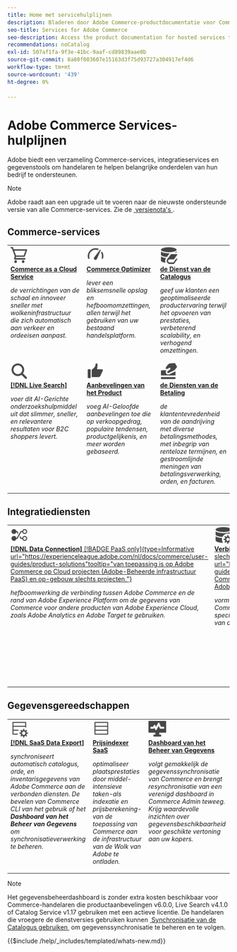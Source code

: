 ```yaml
---
title: Home met servicehulplijnen
description: Bladeren door Adobe Commerce-productdocumentatie voor Commerce SaaS Services
seo-title: Services for Adobe Commerce
seo-description: Access the product documentation for hosted services that help Adobe Commerce merchants support key components of their business.
recommendations: noCatalog
exl-id: 507af1fa-9f3e-41bc-9aaf-cd89839aae0b
source-git-commit: 8a80f803607e15163d3f75d93727a304917ef4d6
workflow-type: tm+mt
source-wordcount: '439'
ht-degree: 0%

---
```


# Adobe Commerce Services-hulplijnen

Adobe biedt een verzameling Commerce-services, integratieservices en gegevenstools om handelaren te helpen belangrijke onderdelen van hun bedrijf te ondersteunen.

>[!NOTE]
>
>Adobe raadt aan een upgrade uit te voeren naar de nieuwste ondersteunde versie van alle Commerce-services. Zie de [&#x200B; versienota&#39;s &#x200B;](release-notes-all.md).

## Commerce-services

<table style="table-layout:fixed">
<tr style="border: 0;">
   <td valign="top">
      <a href="../cloud-service/overview.md">
      <img alt="Wolk" src="../assets/icons/shopping-cart.svg" width="40">
      </a>
      <div>
         <a href="../cloud-service/overview.md">
         <strong> Commerce as a Cloud Service </strong>
         </a>
      </div>
      <p>
         <em> de verrichtingen van de schaal en innoveer sneller met wolkeninfrastructuur die zich automatisch aan verkeer en ordeeisen aanpast.</em>
      </p>
   </td>
   <td valign="top">
      <a href="../optimizer/overview.md">
      <img alt="Optimaliseren" src="../assets/icons/gauge4.svg" width="40">
      </a>
      <div>
         <a href="../optimizer/overview.md">
         <strong> Commerce Optimizer </strong>
         </a>
      </div>
      <p>
         <em> lever een bliksemsnelle opslag en hefboomomzettingen, allen terwijl het gebruiken van uw bestaand handelsplatform.</em>
      </p>
   </td>
   <td valign="top">
      <a href="../catalog-service/overview.md">
      <img alt="Catalogusgegevens voor verbonden services" src="../assets/icons/DataBook.svg" width="40">
      </a>
      <div>
         <a href="../catalog-service/overview.md">
         <strong> de Dienst van de Catalogus </strong>
         </a>
      </div>
      <p>
         <em> geef uw klanten een geoptimaliseerde productervaring terwijl het opvoeren van prestaties, verbeterend scalability, en verhogend omzettingen.</em>
      </p>
   </td>
</tr>
<tr style="border: 0;">
   <td valign="top">
      <a href="../live-search/overview.md">
      <img alt="Zoeken" src="../assets/icons/Magnify.svg" width="40">
      </a>
      <div>
         <a href="../live-search/overview.md">
         <strong>[!DNL Live Search]</strong>
         </a>
      </div>
      <p>
         <em> voer dit AI-Gerichte onderzoekshulpmiddel uit dat slimmer, sneller, en relevantere resultaten voor B2C shoppers levert.</em>
      </p>
   </td>
   <td valign="top">
      <a href="../product-recommendations/overview.md">
      <img alt="ThumbsUp" src="../assets/icons/ThumbUp.svg" width="40">
      </a>
      <div>
         <a href="../product-recommendations/overview.md">
         <strong> Aanbevelingen van het Product </strong>
         </a>
      </div>
      <p>
         <em> voeg AI-Geloofde aanbevelingen toe die op verkoopgedrag, populaire tendensen, productgelijkenis, en meer worden gebaseerd.</em>
      </p>
   </td>
   <td valign="top">
      <a href="../payment-services/guide-overview.md">
      <img alt="Creditcardbetalingen" src="../assets/icons/CreditCard.svg" width="40">
      </a>
      <div>
         <a href="../payment-services/guide-overview.md">
         <strong> de Diensten van de Betaling </strong>
         </a>
      </div>
      <p>
         <em> de klantentevredenheid van de aandrijving met diverse betalingsmethodes, met inbegrip van renteloze termijnen, en gestroomlijnde meningen van betalingsverwerking, orden, en facturen.</em>
      </p>
   </td>
</tr>
</table>

## Integratiediensten

<table style="table-layout:fixed">
<tr style="border: 0;">
   <td valign="top">
      <a href="../data-connection/overview.md">
      <img alt="Gegevens overbrengen naar platform" src="../assets/icons/TransferToPlatform.svg" width="40">
      </a>
      <div>
         <a href="../data-connection/overview.md">
         <strong>[!DNL Data Connection]</strong> [!BADGE PaaS only]{type=Informative url="https://experienceleague.adobe.com/nl/docs/commerce/user-guides/product-solutions"tooltip="van toepassing is op Adobe Commerce op Cloud projecten (Adobe-Beheerde infrastructuur PaaS) en op-gebouw slechts projecten."}
         </a>
      </div>
      <p>
         <em> hefboomwerking de verbinding tussen Adobe Commerce en de rand van Adobe Experience Platform om de gegevens van Commerce voor andere producten van Adobe Experience Cloud, zoals Adobe Analytics en Adobe Target te gebruiken.</em>
      </p>
   </td>
   <td valign="top">
      <a href="../landing/saas.md">
      <img alt="ThumbsUp" src="../assets/icons/DataSetting.svg" width="40">
      </a>
      <div>
          <a href="../landing/saas.md">
         <strong> Verbinding van de Diensten van Commerce </strong> [!BADGE PaaS slechts] {type=Informative url="https://experienceleague.adobe.com/nl/docs/commerce/user-guides/product-solutions"tooltip="van toepassing is op Adobe Commerce op de projecten van de Wolk (de infrastructuur van Adobe-Beheerde PaaS) en op-gebouw slechts projecten."}
         </a>
      </div>
      <p>
         <em> vorm authentificatie om veilige communicatie tussen Adobe Commerce en de verbonden diensten toe te laten. Voor elke milieu, specificeer identiteitskaart van de gegevensruimte voor de opslag van de dienstengegevens van Commerce.</em>
      </p>
   </td>
   <td valign="top">
      <a href="../aem-assets-integration/overview.md">
      <img alt="Zichtbaar" src="../assets/icons/images.svg" width="40">
      </a>
      <div>
          <a href="../aem-assets-integration/overview.md">
         <strong> de integratie van AEM Assets </strong>
         </a>
      </div>
      <p>
         <em> vereenvoudig digitaal activabeheer gebruikend een systeem dat met Adobe Experience Manager voor het beheren van rijke media inhoud integreert.</em>
      </p>
   </td>
</tr>
</table>

## Gegevensgereedschappen

<table style="table-layout:fixed">
<tr style="border: 0;">
   <td valign="top">
       <a href="../data-export/overview.md">
      <img alt="Beheer van SaaS-gegevensuitvoer" src="../assets/icons/FeedManagement.svg" width="40">
      </a>
      <div>
         <a href="../data-export/overview.md">
         <strong>[!DNL SaaS Data Export]</strong>
         </a>
      </div>
      <p>
         <em> synchroniseert automatisch catalogus, orde, en inventarisgegevens van Adobe Commerce aan de verbonden diensten. De bevelen van Commerce CLI van het gebruik of het <strong> Dashboard van het Beheer van Gegevens </strong> om synchronisatieverwerking te beheren.</em>
      </p>
   </td>
   <td valign="top">
      <a href="../price-index/price-indexing.md">
      <img alt="Productprijzen" src="../assets/icons/Feed.svg" width="40">
      </a>
      <div>
          <a href="../price-index/price-indexing.md">
         <strong> Prijsindexer SaaS </strong>
         </a>
      </div>
      <p>
         <em> optimaliseer plaatsprestaties door middel-intensieve taken-als indexatie en prijsberekening-van de toepassing van Commerce aan de infrastructuur van de Wolk van Adobe te ontladen.</em>
      </p>
   </td>
   <td valign="top">
      <a href="https://experienceleague.adobe.com/nl/docs/commerce-admin/systems/data-transfer/data-dashboard" target="_blank">
      <img alt="Gegevenssynchronisatie controleren" src="../assets/icons/Monitoring.svg" width="40">
      </a>
      <div>
          <a href="https://experienceleague.adobe.com/nl/docs/commerce-admin/systems/data-transfer/data-dashboard" target="_blank">
         <strong> Dashboard van het Beheer van Gegevens </strong>
         </a>
      </div>
      <p>
         <em> volgt gemakkelijk de gegevenssynchronisatie van Commerce en brengt resynchronisatie van een verenigd dashboard in Commerce Admin teweeg. Krijg waardevolle inzichten over gegevensbeschikbaarheid voor geschikte vertoning aan uw kopers.</em>
      </p>
   </td>
</table>

>[!NOTE]
>
>Het gegevensbeheerdashboard is zonder extra kosten beschikbaar voor Commerce-handelaren die productaanbevelingen v6.0.0, Live Search v4.1.0 of Catalog Service v1.17 gebruiken met een actieve licentie. De handelaren die vroegere de dienstversies gebruiken kunnen [&#x200B; Synchronisatie van de Catalogus gebruiken &#x200B;](../landing/catalog-sync.md) om gegevenssynchronisatie te beheren en te volgen.

{{$include /help/_includes/templated/whats-new.md}}

<!-- Last updated from includes: 2025-09-26 20:42:12 -->
